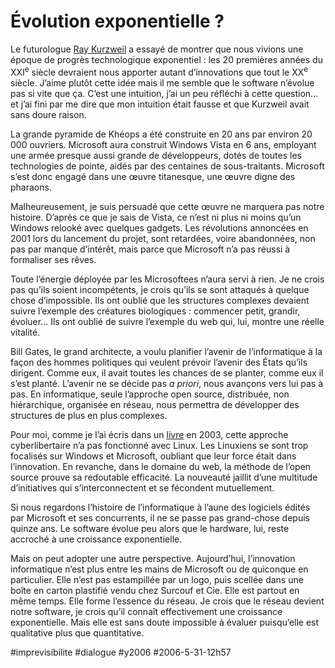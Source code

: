 # Évolution exponentielle ?

Le futurologue [Ray Kurzweil](http://www.kurzweilai.net/) a essayé de montrer que nous vivions une époque de progrès technologique exponentiel : les 20 premières années du XXI<sup>e</sup> siècle devraient nous apporter autant d’innovations que tout le XX<sup>e</sup> siècle. J’aime plutôt cette idée mais il me semble que le software n’évolue pas si vite que ça. C’est une intuition, j’ai un peu réfléchi à cette question... et j’ai fini par me dire que mon intuition était fausse et que Kurzweil avait sans doure raison.

La grande pyramide de Khéops a été construite en 20 ans par environ 20 000 ouvriers. Microsoft aura construit Windows Vista en 6 ans, employant une armée presque aussi grande de développeurs, dotés de toutes les technologies de pointe, aidés par des centaines de sous-traitants. Microsoft s’est donc engagé dans une œuvre titanesque, une œuvre digne des pharaons.

Malheureusement, je suis persuadé que cette œuvre ne marquera pas notre histoire. D’après ce que je sais de Vista, ce n’est ni plus ni moins qu’un Windows relooké avec quelques gadgets. Les révolutions annoncées en 2001 lors du lancement du projet, sont retardées, voire abandonnées, non pas par manque d’intérêt, mais parce que Microsoft n’a pas réussi à formaliser ses rêves.

Toute l’énergie déployée par les Microsoftees n’aura servi à rien. Je ne crois pas qu’ils soient incompétents, je crois qu’ils se sont attaqués à quelque chose d’impossible. Ils ont oublié que les structures complexes devaient suivre l’exemple des créatures biologiques : commencer petit, grandir, évoluer... Ils ont oublié de suivre l’exemple du web qui, lui, montre une réelle vitalité.

Bill Gates, le grand architecte, a voulu planifier l’avenir de l’informatique à la façon des hommes politiques qui veulent prévoir l’avenir des États qu’ils dirigent. Comme eux, il avait toutes les chances de se planter, comme eux il s’est planté. L’avenir ne se décide pas *a priori*, nous avançons vers lui pas à pas. En informatique, seule l’approche open source, distribuée, non hiérarchique, organisée en réseau, nous permettra de développer des structures de plus en plus complexes.

Pour moi, comme je l’ai écris dans un [livre](http://www.amazon.fr/exec/obidos/ASIN/2844274137/qid=1149080124/sr=8-1/ref=sr_8_xs_ap_i1_xgl/402-5334915-1934535) en 2003, cette approche cyberlibertaire n’a pas fonctionné avec Linux. Les Linuxiens se sont trop focalisés sur Windows et Microsoft, oubliant que leur force était dans l’innovation. En revanche, dans le domaine du web, la méthode de l’open source prouve sa redoutable efficacité. La nouveauté jaillit d’une multitude d’initiatives qui s’interconnectent et se fécondent mutuellement.

Si nous regardons l’histoire de l’informatique à l’aune des logiciels édités par Microsoft et ses concurrents, il ne se passe pas grand-chose depuis quinze ans. Le software évolue peu alors que le hardware, lui, reste accroché à une croissance exponentielle.

Mais on peut adopter une autre perspective. Aujourd’hui, l’innovation informatique n’est plus entre les mains de Microsoft ou de quiconque en particulier. Elle n’est pas estampillée par un logo, puis scellée dans une boîte en carton plastifié vendu chez Surcouf et Cie. Elle est partout en même temps. Elle forme l’essence du réseau. Je crois que le réseau devient notre software, je crois qu’il connaît effectivement une croissance exponentielle. Mais elle est sans doute impossible à évaluer puisqu’elle est qualitative plus que quantitative.

#imprevisibilite #dialogue #y2006 #2006-5-31-12h57
